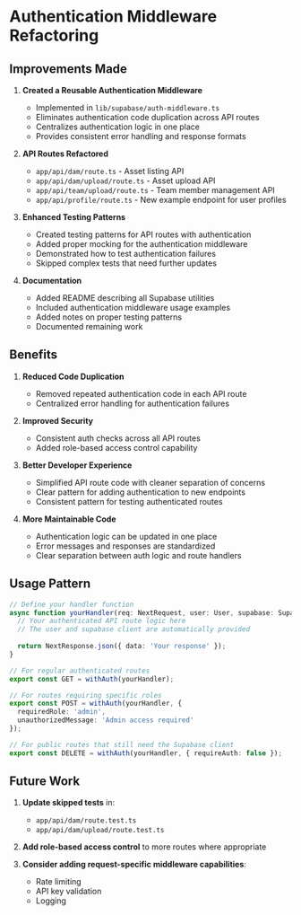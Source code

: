 # Authentication Middleware Refactoring

## Improvements Made

1. **Created a Reusable Authentication Middleware**
   - Implemented in `lib/supabase/auth-middleware.ts`
   - Eliminates authentication code duplication across API routes
   - Centralizes authentication logic in one place
   - Provides consistent error handling and response formats

2. **API Routes Refactored**
   - `app/api/dam/route.ts` - Asset listing API
   - `app/api/dam/upload/route.ts` - Asset upload API
   - `app/api/team/upload/route.ts` - Team member management API
   - `app/api/profile/route.ts` - New example endpoint for user profiles

3. **Enhanced Testing Patterns**
   - Created testing patterns for API routes with authentication
   - Added proper mocking for the authentication middleware
   - Demonstrated how to test authentication failures
   - Skipped complex tests that need further updates

4. **Documentation**
   - Added README describing all Supabase utilities
   - Included authentication middleware usage examples
   - Added notes on proper testing patterns
   - Documented remaining work

## Benefits

1. **Reduced Code Duplication**
   - Removed repeated authentication code in each API route
   - Centralized error handling for authentication failures

2. **Improved Security**
   - Consistent auth checks across all API routes
   - Added role-based access control capability

3. **Better Developer Experience**
   - Simplified API route code with cleaner separation of concerns
   - Clear pattern for adding authentication to new endpoints
   - Consistent pattern for testing authenticated routes

4. **More Maintainable Code**
   - Authentication logic can be updated in one place
   - Error messages and responses are standardized
   - Clear separation between auth logic and route handlers

## Usage Pattern

```typescript
// Define your handler function
async function yourHandler(req: NextRequest, user: User, supabase: SupabaseClient) {
  // Your authenticated API route logic here
  // The user and supabase client are automatically provided
  
  return NextResponse.json({ data: 'Your response' });
}

// For regular authenticated routes
export const GET = withAuth(yourHandler);

// For routes requiring specific roles
export const POST = withAuth(yourHandler, { 
  requiredRole: 'admin',
  unauthorizedMessage: 'Admin access required'
});

// For public routes that still need the Supabase client
export const DELETE = withAuth(yourHandler, { requireAuth: false });
```

## Future Work

1. **Update skipped tests** in:
   - `app/api/dam/route.test.ts`
   - `app/api/dam/upload/route.test.ts`

2. **Add role-based access control** to more routes where appropriate

3. **Consider adding request-specific middleware capabilities**:
   - Rate limiting
   - API key validation
   - Logging 